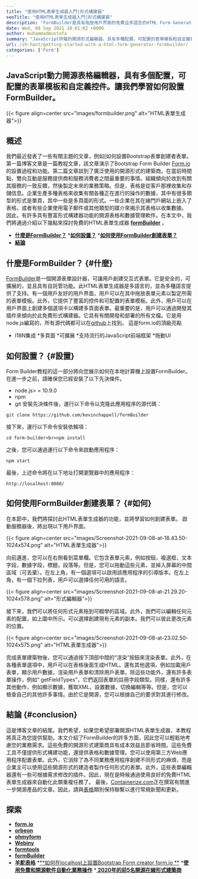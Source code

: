 ```yaml
---
title: "使用HTML表單生成器入門|形式構建器" 
seoTitle: "使用HTML表單生成器入門|形式構建器" 
description: "FormBuilder是具有拖放用戶界面的免費且多語言的HTML Form Generator。請按照本教程了解如何在Localhost上進行設置。" 
date: Wed, 08 Sep 2021 18:01:02 +0000
author: muhammadmustafa
summary: "JavaScript供電的開源形式編輯器，具有多種配置，可配置的表單模板和自定義控件。讓我們學習如何設置FormBuilder。" 
url: /zh-hant/getting-started-with-a-html-form-generator-formbuilder/
categories: ['Form']
---
```


## JavaScript動力開源表格編輯器，具有多個配置，可配置的表單模板和自定義控件。讓我們學習如何設置FormBuilder。

{{< figure align=center src="images/formbuilder.png" alt="HTML表單生成器">}}


## **概述**
我們最近發表了一些有關主題的文章，例如[如何設置Bootstrap表單創建者表單。第一篇博客文章是一篇教程文章，該文章演示了Bootstrap Form Builder [Form.io][3]的設置過程和功能。第二篇文章談到了廣泛使用的開源形式的建築商。在當前時間點，雙向互動是服務提供商和服務消費者之間最重要的事情。組織傾向於收到有關其服務的一致反饋，然後製定未來的業務策略。但是，表格是從客戶那裡收集和存儲信息。企業生產多種表格來收集有關各種正在進行的操作的數據，其中有很多類型的形式是單頁，其中一些是多頁面的形式。一些企業在其在線門戶網站上嵌入了表格，或者有些企業使用電子郵件或其他類型的媒介來揭示其表格以收集數據。
因此，有許多具有豐富形式構建器功能的開源表格和數據管理軟件。在本文中，我們將通過介紹以下幾點來探討免費的HTML表單生成器 **[formBuilder][4]** 。
  * **[什麼是FormBuilder？][5]**
  *[**如何設置？**][6]
  *[**如何使用FormBuilder創建表單？**][7]
  * **[結論][8]**

## 什麼是FormBuilder？   {#什麼}
[FormBuilder][4]是一個開源表單設計器，可讓用戶創建交互式表單。它是安全的，可擴展的，並且具有自託管功能。此HTML表單生成器是多語言的，並為多種語言提供了支持。有一個用戶友好的用戶界面，用戶可以在其中拖放表單元素以製定所需的表單模板。此外，它提供了豐富的控件和可配置的表單模板。此外，用戶可以在用戶界面上創建多個選項卡以構建多頁面表單。最重要的是，用戶可以通過開發其插件來傾向於此免費形式構建器。它具有有關開發和部署的所有文檔。它是用node.js編寫的，所有源代碼都可以在[github][9]上找到。
這是form.io的頂級亮點
  * I18N集成
  *多頁面
  *可擴展
  *支持流行的JavaScript前端框架
  *拖動UI

## 如何設置？   {#設置}
Form Builder教程的這一部分將向您展示如何在本地計算機上設置FormBuilder。
在進一步之前，請確保您已經安裝了以下先決條件。
  * node.js> = 10.9.0
  * npm
  * git
安裝先決條件後，運行以下命令以克隆此應用程序的源代碼：
```
git clone https://github.com/kevinchappell/formBuilder
```
接下來，運行以下命令安裝依賴項：
```
cd form-builder<br>npm install 
```
之後，您可以通過運行以下命令來啟動應用程序：
```
npm start
```
最後，上述命令將在以下地址打開瀏覽器中的應用程序：
```
http://localhost:8080/
```

## 如何使用FormBuilder創建表單？   {#如何}
在本節中，我們將探討此HTML表單生成器的功能，並將學習如何創建表單。
啟動服務器後，將出現以下用戶界面。

{{< figure align=center src="images/Screenshot-2021-09-08-at-18.43.50-1024x574.png" alt="HTML表單生成器">}}

向前邁進，您可以在右側看到菜單欄。它包含表單元素，例如按鈕，複選框，文本字段，數據字段，標題，段落等。但是，您可以拖動這些元素，並掉入屏幕的中間區域（可丟棄）。在左上角，有一個選項可以啟用該應用程序的引導版本。在左上角，有一個下拉列表，用戶可以選擇任何可用的語言。

{{< figure align=center src="images/Screenshot-2021-09-08-at-21.29.20-1024x578.png" alt="形式編輯器">}}

接下來，我們可以將任何形式元素拖到可輟學的區域。此外，我們可以編輯任何元素的配置，如上圖中所示。可以選擇創建現有元素的副本。我們可以彼此更改元素的位置。

{{< figure align=center src="images/Screenshot-2021-09-08-at-23.02.50-1024x575.png" alt="HTML表單生成器">}}

完成表單建築物後，您可以通過按下頂部中間的“渲染”按鈕來渲染表單。此外，在各種表單選項中，用戶可以在表格後面生成HTML。還有其他選項，例如加載用戶表單，顯示用戶數據，渲染用戶表單和清除用戶表單。除這些功能外，還有許多表單操作，例如“ getFieldTypes”，它們返回表單的註冊字段類型。同樣，還有許多其他動作，例如顯示數據，獲取XML，設置數據，切換編輯等等。但是，您可以檢查自己的其他許多事情。由於它是開源，您可以根據自己的要求對其進行修改。

## 結論 {#conclusion}
這是博客文章的結尾。我們希望，如果您希望部署開源HTML表單生成器，本教程將真正為您提供幫助。本文介紹了FormBuilder的許多方面，因此您可以輕鬆地考慮您的業務需求。這些免費的開源形式建築商具有成本效益且節省時間。這些免費工具不僅提供形式構建功能，還提供表格和數據管理。您可以使用第三方Web應用程序配置表單。此外，它消除了為不同業務應用程序創建不同形式的麻煩，而是企業主可以使用這些開源形式的建造者製作任何形式的表單。此外，這些表單編輯器還有一些可根據需求修改的插件。因此，現在是時候通過使用良好的免費HTML表單生成器來自動化此類重複任務了。
最後，[Containerize.com][10]正在撰寫有關進一步開源產品的文章。因此，請與[表格][11]類別保持聯繫以進行常規新聞和更新。

## 探索
  * **[form.io][3]**
  * **[orbeon][12]**
  * **[ohmyform][13]**
  * **[Webiny][14]**
  * **[formtools][15]**
  * **[formBuilder][4]**
  * **[羊駝表格][16]**
  *[**如何在localhost上設置Bootstrap Form creator form.io **][1]
  *[**使用免費和開源軟件自動化業務操作**][17]
  *[ **2020年的前5名開源在線形式建築商** ][2]

  
[1]: https://blog.containerize.com/form/how-to-setup-bootstrap-form-creator-formio-on-localhost/
[2]: https://blog.containerize.com/form/top-5-open-source-online-form-builders-in-year-2020/
[3]: https://products.containerize.com/form/formio/
[4]: https://products.containerize.com/form/formbuilder/
[5]: #what
[6]: #setup
[7]: #how
[8]: #Conclusion
[9]: https://github.com/kevinchappell/formBuilder
[10]: https://www.containerize.com/
[11]: https://products.containerize.com/healthcare-technologies/
[12]: https://products.containerize.com/form/orbeon/
[13]: https://products.containerize.com/form/ohmyform/
[14]: https://products.containerize.com/form/webiny/
[15]: https://products.containerize.com/form/formtools/
[16]: https://products.containerize.com/form/alpaca/
[17]: https://blog.containerize.com/blogging/automate-business-operations-using-open-source-software/

